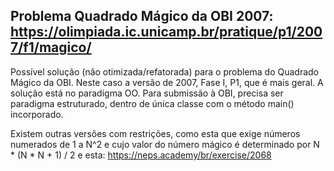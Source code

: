 ## Problema Quadrado Mágico da OBI 2007: https://olimpiada.ic.unicamp.br/pratique/p1/2007/f1/magico/

Possível solução (não otimizada/refatorada) para o problema do Quadrado Mágico da OBI. Neste caso a versão de 2007, Fase I, P1,
que é mais geral. A solução está no paradigma OO. Para submissão à OBI, precisa ser paradigma estruturado, dentro de única classe com o método main() incorporado.

Existem outras versões com restrições, como esta que exige números numerados de 1 a N^2 e cujo valor do número mágico é determinado por N * (N * N + 1) / 2 
e esta: https://neps.academy/br/exercise/2068

